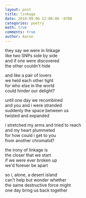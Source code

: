 ```yaml
---
layout: post
title: linkage
date: 2018-09-06 12:00:00 -0700
categories: poetry 
math: true
comments: true
author: Aaron
---
```

they say we were in linkage  
like two SNPs side by side  
and if one were discovered  
the other couldn't hide  

and like a pair of lovers  
we held each other tight  
for who else in the world  
could hinder our delight?  

until one day we recombined  
and you and i were stranded  
suddenly the space between us  
twisted and expanded  

i stretched my arms and tried to reach  
and my heart plummeted  
for how could i get to you  
from another chromatid?

the irony of linkage is  
the closer that we start  
if we were ever broken up  
we'd forever be apart

so i, alone, a desert island  
can't help but wonder whether  
the same destructive force might  
one day bring us back together